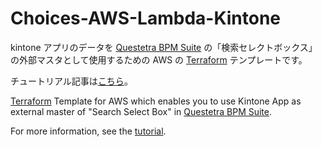 # Choices-AWS-Lambda-Kintone
kintone アプリのデータを [Questetra BPM Suite](https://questetra.com/) の「検索セレクトボックス」の外部マスタとして使用するための 
AWS の [Terraform](https://www.terraform.io/) テンプレートです。

チュートリアル記事は[こちら](https://support.questetra.com/ja/developer-blog/choices-aws-lambda-kintone/)。

[Terraform](https://www.terraform.io/) Template for AWS which enables you to use Kintone App as external master of "Search Select Box" in [Questetra BPM Suite](https://questetra.com/).

For more information, see the [tutorial](https://support.questetra.com/en/developer-blog/choices-aws-lambda-kintone/).